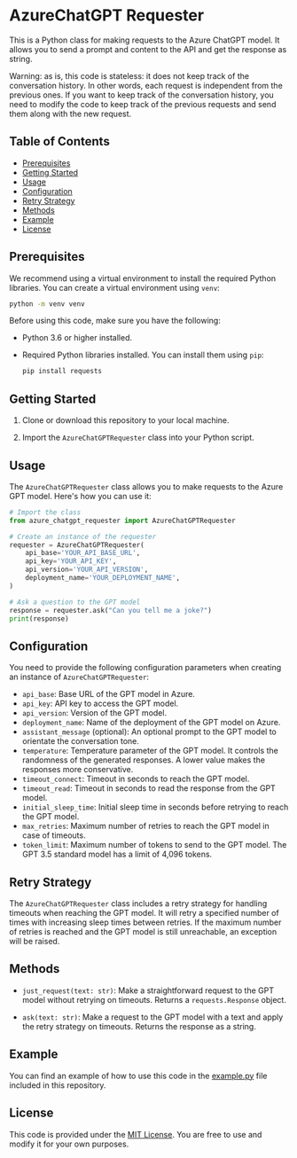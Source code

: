 # AzureChatGPT Requester

This is a Python class for making requests to the Azure ChatGPT  model. It allows you to send a prompt and content to the API and get the response as string. 

Warning: as is, this code is stateless: it does not keep track of the conversation history. In other words, each request is independent from the previous ones. If you want to keep track of the conversation history, you need to modify the code to keep track of the previous requests and send them along with the new request.

## Table of Contents
- [Prerequisites](#prerequisites)
- [Getting Started](#getting-started)
- [Usage](#usage)
- [Configuration](#configuration)
- [Retry Strategy](#retry-strategy)
- [Methods](#methods)
- [Example](#example)
- [License](#license)

## Prerequisites

We recommend using a virtual environment to install the required Python libraries. You can create a virtual environment using `venv`:

```bash
python -m venv venv
```

Before using this code, make sure you have the following:

- Python 3.6 or higher installed.
- Required Python libraries installed. You can install them using `pip`:

    ```bash
    pip install requests
    ```

## Getting Started

1. Clone or download this repository to your local machine.

2. Import the `AzureChatGPTRequester` class into your Python script.

## Usage

The `AzureChatGPTRequester` class allows you to make requests to the Azure GPT model. Here's how you can use it:

```python
# Import the class
from azure_chatgpt_requester import AzureChatGPTRequester

# Create an instance of the requester
requester = AzureChatGPTRequester(
    api_base='YOUR_API_BASE_URL',
    api_key='YOUR_API_KEY',
    api_version='YOUR_API_VERSION',
    deployment_name='YOUR_DEPLOYMENT_NAME',
)

# Ask a question to the GPT model
response = requester.ask("Can you tell me a joke?")
print(response)
```

## Configuration

You need to provide the following configuration parameters when creating an instance of `AzureChatGPTRequester`:

- `api_base`: Base URL of the GPT model in Azure.
- `api_key`: API key to access the GPT model.
- `api_version`: Version of the GPT model.
- `deployment_name`: Name of the deployment of the GPT model on Azure.
- `assistant_message` (optional): An optional prompt to the GPT model to orientate the conversation tone.
- `temperature`: Temperature parameter of the GPT model. It controls the randomness of the generated responses. A lower value makes the responses more conservative.
- `timeout_connect`: Timeout in seconds to reach the GPT model.
- `timeout_read`: Timeout in seconds to read the response from the GPT model.
- `initial_sleep_time`: Initial sleep time in seconds before retrying to reach the GPT model.
- `max_retries`: Maximum number of retries to reach the GPT model in case of timeouts.
- `token_limit`: Maximum number of tokens to send to the GPT model. The GPT 3.5 standard model has a limit of 4,096 tokens.

## Retry Strategy

The `AzureChatGPTRequester` class includes a retry strategy for handling timeouts when reaching the GPT model. It will retry a specified number of times with increasing sleep times between retries. If the maximum number of retries is reached and the GPT model is still unreachable, an exception will be raised.

## Methods

- `just_request(text: str)`: Make a straightforward request to the GPT model without retrying on timeouts. Returns a `requests.Response` object.

- `ask(text: str)`: Make a request to the GPT model with a text and apply the retry strategy on timeouts. Returns the response as a string.

## Example

You can find an example of how to use this code in the [example.py](example.py) file included in this repository.

## License

This code is provided under the [MIT License](LICENSE). You are free to use and modify it for your own purposes.